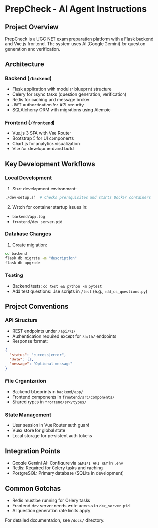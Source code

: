 # PrepCheck - AI Agent Instructions

## Project Overview
PrepCheck is a UGC NET exam preparation platform with a Flask backend and Vue.js frontend. The system uses AI (Google Gemini) for question generation and verification.

## Architecture

### Backend (`/backend`)
- Flask application with modular blueprint structure
- Celery for async tasks (question generation, verification)
- Redis for caching and message broker
- JWT authentication for API security
- SQLAlchemy ORM with migrations using Alembic

### Frontend (`/frontend`)
- Vue.js 3 SPA with Vue Router
- Bootstrap 5 for UI components
- Chart.js for analytics visualization
- Vite for development and build

## Key Development Workflows

### Local Development
1. Start development environment:
```bash
./dev-setup.sh  # Checks prerequisites and starts Docker containers
```

2. Watch for container startup issues in:
- `backend/app.log`
- `frontend/dev_server.pid`

### Database Changes
1. Create migration:
```bash
cd backend
flask db migrate -m "description"
flask db upgrade
```

### Testing
- Backend tests: `cd test && python -m pytest`
- Add test questions: Use scripts in `/test` (e.g., `add_cs_questions.py`)

## Project Conventions

### API Structure
- REST endpoints under `/api/v1/`
- Authentication required except for `/auth/` endpoints
- Response format:
```json
{
  "status": "success|error",
  "data": {},
  "message": "Optional message"
}
```

### File Organization
- Backend blueprints in `backend/app/`
- Frontend components in `frontend/src/components/`
- Shared types in `frontend/src/types/`

### State Management
- User session in Vue Router auth guard
- Vuex store for global state
- Local storage for persistent auth tokens

## Integration Points
- Google Gemini AI: Configure via `GEMINI_API_KEY` in `.env`
- Redis: Required for Celery tasks and caching
- PostgreSQL: Primary database (SQLite in development)

## Common Gotchas
- Redis must be running for Celery tasks
- Frontend dev server needs write access to `dev_server.pid`
- AI question generation rate limits apply

For detailed documentation, see `/docs/` directory.
